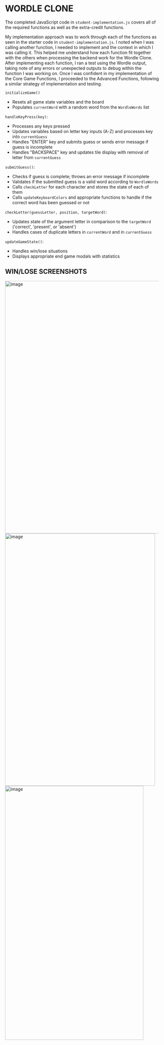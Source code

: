 # WORDLE CLONE
The completed JavaScript code in ```student-implementation.js``` covers all of the required functions as well as the extra-credit functions. 

My implementation approach was to work through each of the functions as seen in the starter code in ```student-implementation.js```. I noted when I was calling another function, I needed to implement and the context in which I was calling it. This helped me understand how each function fit together with the others when processing the backend work for the Wordle Clone. After implementing each function, I ran a test using the Wordle output, taking note of any errors or unexpected outputs to debug within the function I was working on. Once I was confident in my implementation of the Core Game Functions, I proceeded to the Advanced Functions, following a similar strategy of implementation and testing. 

```initializeGame()```
- Resets all game state variables and the board
- Populates ```currentWord``` with a random word from the ```WordleWords``` list

```handleKeyPress(key)```:
- Processes any keys pressed
- Updates variables based on letter key inputs (A-Z) and processes key into ```currentGuess```
- Handles "ENTER" key and submits guess or sends error message if guess is incomplete
- Handles "BACKSPACE" key and updates tile display with removal of letter from ```currentGuess```

```submitGuess()```:
- Checks if guess is complete; throws an error message if incomplete
- Validates if the submitted guess is a valid word according to ```WordleWords```
- Calls ```checkLetter``` for each character and stores the state of each of them
- Calls ```updateKeyboardColors``` and appropriate functions to handle if the correct word has been guessed or not

```checkLetter(guessLetter, position, targetWord)```:
- Updates state of the argument letter in comparison to the ```targetWord``` ('correct', 'present', or 'absent')
- Handles cases of duplicate letters in ```currentWord``` and in ```currentGuess```

```updateGameState()```:
- Handles win/lose situations
- Displays appropriate end game modals with statistics

## WIN/LOSE SCREENSHOTS
<img width="541" height="823" alt="image" src="https://github.com/user-attachments/assets/ba5925f0-671c-447d-97c3-9fb4cc13916e" />

<img width="491" height="823" alt="image" src="https://github.com/user-attachments/assets/c7f75040-cc3f-42ad-97e7-be4f4c953ffc" />

<img width="453" height="828" alt="image" src="https://github.com/user-attachments/assets/ccb54e5d-4056-4a6b-a324-b0818fe8b095" />
